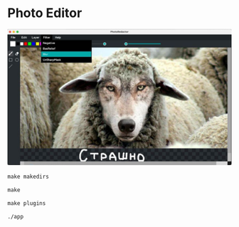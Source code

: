 # Photo Editor

![](readme_assets/redactortest.jpg)

```
make makedirs
```
```
make
```
```
make plugins
```
```
./app
```
